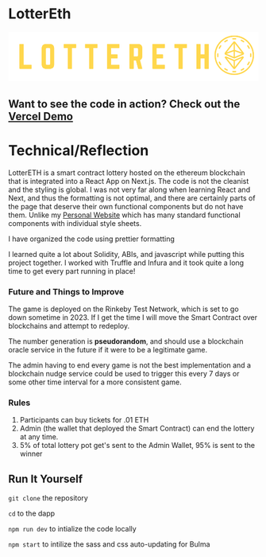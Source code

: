 # LotterEth
<a href='https://lotter-eth.vercel.app/' rel='noreferrer' target='_blank' >

![LotterETH](https://github.com/Mark-777-0/LotterEth/blob/main/github-assets/logo.png)

</a>


## Want to see the code in action? Check out the [Vercel Demo](https://lotter-eth.vercel.app/)

# Technical/Reflection

LotterETH is a smart contract lottery hosted on the ethereum blockchain that is integrated into a React App on Next.js. The code is not the cleanist and the styling is global. I was not very far along when learning React and Next, and thus the formatting is not optimal, and there are certainly parts of the page that deserve their own functional components but do not have them. Unlike my [Personal Website](https://www.mark-h-daniel.com/) which has many standard functional components with individual style sheets.

I have organized the code using prettier formatting

I learned quite a lot about Solidity, ABIs, and javascript while putting this project together. I worked with Truffle and Infura and it took quite a long time to get every part running in place! 

### Future and Things to Improve
The game is deployed on the Rinkeby Test Network, which is set to go down sometime in 2023. If I get the time I will move the Smart Contract over blockchains and attempt to redeploy.

The number generation is **pseudorandom**, and should use a blockchain oracle service in the future if it were to be a legitimate game.

The admin having to end every game is not the best implementation and a blockchain nudge service could be used to trigger this every 7 days or some other time interval for a more consistent game.


### Rules
<ol>
 <li> 
Participants can buy tickets for .01 ETH
   </li>
     <li>
Admin (the wallet that deployed the Smart Contract) can end the lottery at any time.
     </li>
       <li>
5% of total lottery pot get's sent to the Admin Wallet, 95% is sent to the winner
         </li>
  
</ol>


## Run It Yourself

`git clone`  the repository

`cd` to the dapp

`npm run dev` to intialize the code locally 

`npm start` to intilize the sass and css auto-updating for Bulma


